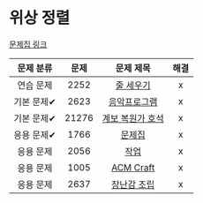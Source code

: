 # 위상 정렬

[문제집 링크](https://www.acmicpc.net/workbook/view/9738)

| 문제 분류 | 문제 | 문제 제목 | 해결 |
| :--: | :--: | :--: | :--: |
| 연습 문제 | 2252 | [줄 세우기](https://www.acmicpc.net/problem/2252) | x |
| 기본 문제✔ | 2623 | [음악프로그램](https://www.acmicpc.net/problem/2623) | x |
| 기본 문제✔ | 21276 | [계보 복원가 호석](https://www.acmicpc.net/problem/21276) | x |
| 응용 문제✔ | 1766 | [문제집](https://www.acmicpc.net/problem/1766) | x |
| 응용 문제 | 2056 | [작업](https://www.acmicpc.net/problem/2056) | x |
| 응용 문제 | 1005 | [ACM Craft](https://www.acmicpc.net/problem/1005) | x |
| 응용 문제 | 2637 | [장난감 조립](https://www.acmicpc.net/problem/2637) | x |

